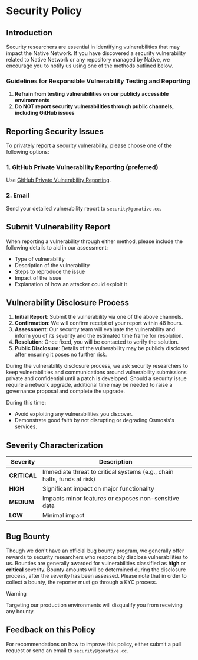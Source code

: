 # Security Policy

## Introduction

Security researchers are essential in identifying vulnerabilities that may impact the Native Network. If you have discovered a security vulnerability related to Native Network or any repository managed by Native, we encourage you to notify us using one of the methods outlined below.

### Guidelines for Responsible Vulnerability Testing and Reporting

1. **Refrain from testing vulnerabilities on our publicly accessible environments**
2. **Do NOT report security vulnerabilities through public channels, including GitHub issues**

## Reporting Security Issues

To privately report a security vulnerability, please choose one of the following options:

### 1. GitHub Private Vulnerability Reporting (preferred)

Use [GitHub Private Vulnerability Reporting](https://github.com/gonative-cc/contributig/security/advisories/new).

### 2. Email

Send your detailed vulnerability report to `security@gonative.cc`.

## Submit Vulnerability Report

When reporting a vulnerability through either method, please include the following details to aid in our assessment:

- Type of vulnerability
- Description of the vulnerability
- Steps to reproduce the issue
- Impact of the issue
- Explanation of how an attacker could exploit it

## Vulnerability Disclosure Process

1. **Initial Report**: Submit the vulnerability via one of the above channels.
2. **Confirmation**: We will confirm receipt of your report within 48 hours.
3. **Assessment**: Our security team will evaluate the vulnerability and inform you of its severity and the estimated time frame for resolution.
4. **Resolution**: Once fixed, you will be contacted to verify the solution.
5. **Public Disclosure**: Details of the vulnerability may be publicly disclosed after ensuring it poses no further risk.

During the vulnerability disclosure process, we ask security researchers to keep vulnerabilities and communications around vulnerability submissions private and confidential until a patch is developed. Should a security issue require a network upgrade, additional time may be needed to raise a governance proposal and complete the upgrade.

During this time:

- Avoid exploiting any vulnerabilities you discover.
- Demonstrate good faith by not disrupting or degrading Osmosis's services.

## Severity Characterization

| Severity     | Description                                                             |
| ------------ | ----------------------------------------------------------------------- |
| **CRITICAL** | Immediate threat to critical systems (e.g., chain halts, funds at risk) |
| **HIGH**     | Significant impact on major functionality                               |
| **MEDIUM**   | Impacts minor features or exposes non-sensitive data                    |
| **LOW**      | Minimal impact                                                          |

## Bug Bounty

Though we don't have an official bug bounty program, we generally offer rewards to security researchers who responsibly disclose vulnerabilities to us. Bounties are generally awarded for vulnerabilities classified as **high** or **critical** severity. Bounty amounts will be determined during the disclosure process, after the severity has been assessed. Please note that in order to collect a bounty, the reporter must go through a KYC process.

> [!WARNING]
> Targeting our production environments will disqualify you from receiving any bounty.

## Feedback on this Policy

For recommendations on how to improve this policy, either submit a pull request or send an email to `security@gonative.cc`.

